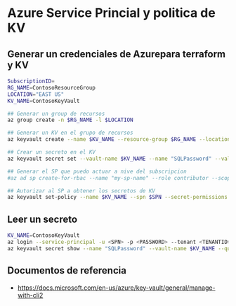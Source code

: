 # Azure Service Princial y politica de KV

## Generar un credenciales de Azurepara terraform y KV

```bash
SubscriptionID=
RG_NAME=ContosoResourceGroup
LOCATION="EAST US"
KV_NAME=ContosoKeyVault

## Generar un group de recursos
az group create -n $RG_NAME -l $LOCATION

## Generar un KV en el grupo de recursos
az keyvault create --name $KV_NAME --resource-group $RG_NAME --location $LOCATION

## Crear un secreto en el KV
az keyvault secret set --vault-name $KV_NAME --name "SQLPassword" --value "hVFkk965BuUv "

## Generar el SP que puedo actuar a nive del subscripcion
#az ad sp create-for-rbac --name "my-sp-name" --role contributor --scopes /subscriptions/${SubscriptionID}

## Autorizar al SP a obtener los secretos de KV
az keyvault set-policy --name $KV_NAME --spn $SPN --secret-permissions get
```

## Leer un secreto

```bash
KV_NAME=ContosoKeyVault
az login --service-principal -u <SPN> -p <PASSWORD> --tenant <TENANTID>
az keyvault secret show --name "SQLPassword" --vault-name $KV_NAME --query "value"
```

## Documentos de referencia

- https://docs.microsoft.com/en-us/azure/key-vault/general/manage-with-cli2

